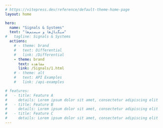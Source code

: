 ```yaml
---
# https://vitepress.dev/reference/default-theme-home-page
layout: home

hero:
  name: "Signals & Systems"
  text: "سیگنال‌ها و سیستم‌ها"
#   tagline: Signals & Systems
  actions:
    # - theme: brand
    #   text: Differential
    #   link: /Differential
    - theme: brand
      text: مشاهده
      link: /Signals/1.html
    # - theme: alt
    #   text: API Examples
    #   link: /api-examples

# features:
#   - title: Feature A
#     details: Lorem ipsum dolor sit amet, consectetur adipiscing elit
#   - title: Feature B
#     details: Lorem ipsum dolor sit amet, consectetur adipiscing elit
#   - title: Feature C
#     details: Lorem ipsum dolor sit amet, consectetur adipiscing elit
---
```


